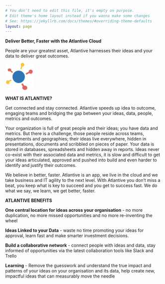 ```yaml
---
# You don't need to edit this file, it's empty on purpose.
# Edit theme's home layout instead if you wanna make some changes
# See: https://jekyllrb.com/docs/themes/#overriding-theme-defaults
layout: page
---
```



**Deliver Better, Faster with the Atlantive Cloud**

People are your greatest asset, Atlantive harnesses their ideas and your data to deliver great outcomes.

![Connect](/assets/central2.png) 

**WHAT IS ATLANTIVE?**

Get connected and stay connected. Atlantive speeds up idea to outcome, engaging teams and bridging the gap between your ideas, data, people, metrics and outcomes. 

Your organization is full of great people and their ideas; you have data and metrics. But there is a challenge, those people reside across teams, departments and geographies; their ideas live everywhere, hidden in presentations, documents and scribbled on pieces of paper.  Your data is stored in databases, spreadsheets and hidden away in reports.  Ideas never co-exist with their associated data and metrics, it is slow and difficult to get your ideas articulated, approved and pushed into build and even harder to identify and justify their outcomes.  

We believe in better, faster.  Atlantive is an app, we live in the cloud and we take business and IT agility to the next level.  With Atlantive you don’t miss a beat, you keep what is key to succeed and you get to success fast.  We do what we say, we learn, we get better, faster.

**ATLANTIVE BENEFITS**

**One central location for ideas across your organisation** - no more duplication, no more missed opportunities and no more re-inventing the wheel

**Ideas Linked to your Data** - waste no time promoting your ideas for approval, learn fast and make smarter investment decisions.

**Build a collaborative network** - connect people with ideas and data, stay informed of opportunities via the latest collaboration tools like Slack and Trello

**Learning** - Remove the guesswork and understand the true impact and patterns of your ideas on your organisation and its data, help create new, impactful ideas that can measurably move the needle


